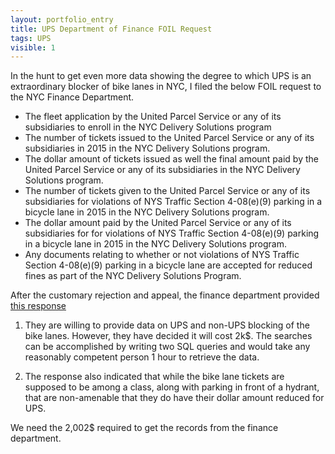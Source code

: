 ```yaml
---
layout: portfolio_entry
title: UPS Department of Finance FOIL Request
tags: UPS
visible: 1
---
```


In the hunt to get even more data showing the degree to which UPS is an extraordinary blocker of bike lanes in NYC, I filed the below FOIL request to the NYC Finance Department. 

* The fleet application by the United Parcel Service or any of its subsidiaries to enroll in the NYC Delivery Solutions program
* The number of tickets issued to the United Parcel Service or any of its subsidiaries in 2015 in the NYC Delivery Solutions program.
* The dollar amount of tickets issued as well the final amount paid by the United Parcel Service or any of its subsidiaries in the NYC Delivery Solutions program.
* The number of tickets given to the United Parcel Service or any of its subsidiaries for violations of NYS Traffic Section 4-08(e)(9) parking in a bicycle lane in 2015 in the NYC Delivery Solutions program.
* The dollar amount paid by the United Parcel Service or any of its subsidiaries for for violations of NYS Traffic Section 4-08(e)(9) parking in a bicycle lane in 2015 in the NYC Delivery Solutions program.
* Any documents relating to whether or not violations of NYS Traffic Section 4-08(e)(9) parking in a bicycle lane are accepted for reduced fines as part of the NYC Delivery Solutions Program.


After the customary rejection and appeal, the finance department provided [this response](https://github.com/Bellspringsteen/other.nyc/blob/master/NYCGOV/Finance/UPSFOILFinanceResponse.pdf)


1. They are willing to provide data on UPS and non-UPS blocking of the bike lanes. However, they have decided it will cost 2k$. The searches can be accomplished by writing two SQL queries and would take any reasonably competent person 1 hour to retrieve the data.

2. The response also indicated that while the bike lane tickets are supposed to be among a class, along with parking in front of a hydrant, that are non-amenable that they do have their dollar amount reduced for UPS. 


We need the 2,002$ required to get the records from the finance department.







